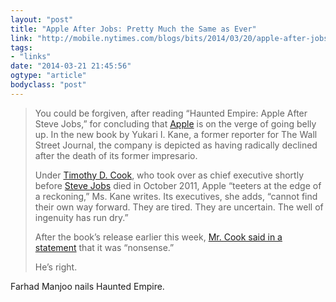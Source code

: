 ```yaml
---
layout: "post"
title: "Apple After Jobs: Pretty Much the Same as Ever"
link: "http://mobile.nytimes.com/blogs/bits/2014/03/20/apple-after-jobs-pretty-much-the-same-as-ever/"
tags: 
- "links"
date: "2014-03-21 21:45:56"
ogtype: "article"
bodyclass: "post"
---
```


> You could be forgiven, after reading “Haunted Empire: Apple After Steve Jobs,” for concluding that [Apple](http://topics.nytimes.com/top/news/business/companies/apple_computer_inc/index.html?inline=nyt-org) is on the verge of going belly up. In the new book by Yukari I. Kane, a former reporter for The Wall Street Journal, the company is depicted as having radically declined after the death of its former impresario.
> 
> Under [Timothy D. Cook](http://topics.nytimes.com/top/reference/timestopics/people/c/timothy_cook/index.html?inline=nyt-per), who took over as chief executive shortly before [Steve Jobs](http://topics.nytimes.com/top/reference/timestopics/people/j/steven_p_jobs/index.html?inline=nyt-per) died in October 2011, Apple “teeters at the edge of a reckoning,” Ms. Kane writes. Its executives, she adds, “cannot find their own way forward. They are tired. They are uncertain. The well of ingenuity has run dry.”
> 
> After the book’s release earlier this week, [Mr. Cook said in a statement](http://recode.net/2014/03/18/tim-cook-slams-new-book-on-apple/) that it was “nonsense.”
> 
> He’s right.

Farhad Manjoo nails Haunted Empire.